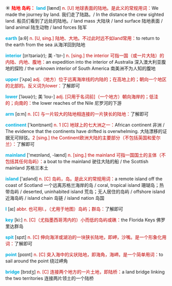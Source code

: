 ☀ <font color="red">**陆地 岛屿：**</font>
<font color="sky blue">**land**</font> [lænd] 
<font color="#c00000">n. [U] 地球表面的陆地。是此义的常规用词：</font>We made the journey by land. 我们走了陆路。/ In the distance the crew sighted land. 船员们看到了远处的陆地。/ land mass 大陆块 / land surface 陆地表面 / land animal 陆生动物 / land forces 陆军

<font color="sky blue">**earth**</font> [ə:θ] 
<font color="#c00000">n. [U, sing.] 陆地、大地。不过此时远不如land常用：</font>to return to the earth from the sea 从海洋回到陆地
           
<font color="sky blue">**interior**</font> [ɪnˈtɪəriə(r); 美 -ˈtɪr-]
<font color="#c00000">n. [sing.] the interior 可指一国（或一片大陆）的内陆、内地、腹地：</font>an expedition into the interior of Australia 深入澳大利亚腹地的探险 / the unknown interior of South America 南美洲不为人知的腹地

<font color="sky blue">**upper**</font> ['ʌpə] 
<font color="#c00000">adj.（地方）位于远离海岸线的内陆的；在高地上的；朝向一个地区的北部的。反义词为lower：</font>了解即可
           
<font color="sky blue">**lower**</font> [ˈləʊə(r); 美 ˈloʊ-]
<font color="#c00000">adj. [只用于名词前]（一个地方）朝向海岸的；低洼的；向南的：</font>the lower reaches of the Nile 尼罗河的下游

<font color="sky blue">**arm**</font> [ɑːm] 
<font color="#c00000">n. [C] 与一片较大的陆地相连接的一片狭长的陆地：</font>了解即可

<font color="sky blue">**continent**</font> ['kɒntɪnənt] 
<font color="#c00000">n. 1 [C] 地球上的七大洲之一：</font>African continent 非洲 / The evidence that the continents have drifted is overwhelming. 大陆漂移的证据无可辩驳。<font color="#c00000">2 [sing.] the Continent欧洲大陆的主要部分（不包括英国和爱尔兰）：</font>了解即可

<font color="sky blue">**mainland**</font> ['meɪnlənd, -lænd] 
<font color="#c00000">n. [sing.] the mainland 可指一国国土的主体（不包括其任何岛屿）：</font>a boat to the mainland 驶往大陆的船 / the Scottish mainland 苏格兰本土

<font color="sky blue">**island**</font> ['aɪlənd] 
<font color="#c00000">n. [C] 岛屿，岛。是此义的常规用词：</font>a remote island off the coast of Scotland 一个远离苏格兰海岸的岛 / coral, tropical island 珊瑚岛；热带岛屿 / deserted, uninhabited island 荒岛；无人居住的岛屿 / offshore island 近海岛屿 / island chain 岛链 / island nation 岛国

<font color="sky blue">**I**</font> [aɪ] 
<font color="#c00000">abbr. 也可用I.，（尤用于地图）岛屿；群岛：</font>了解即可

<font color="sky blue">**key**</font> [ki:] 
<font color="#c00000">n. [C]（尤指墨西哥湾内的）小而低的岛屿或礁：</font>the Florida Keys 佛罗里达群岛

<font color="sky blue">**spit**</font> [spɪt] 
<font color="#c00000">n. [C] 伸向海洋或湖泊的一块狭长陆地，即岬，沙嘴。是一个形象化用词：</font>了解即可

<font color="sky blue">**point**</font> [pɒɪnt] 
<font color="#c00000">n. [C] 突入海中的尖状陆地，即海角，海岬。是一个简单用词：</font>to sail around the point 绕过岬角

<font color="sky blue">**bridge**</font> [brɪdӡ] 
<font color="#c00000">n. [C] 连接两个地方的一片土地，即陆桥：</font>a land bridge linking the two territories 连接两片领土的一个陆桥

